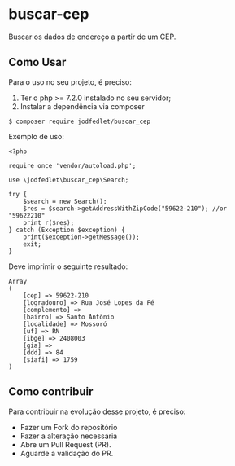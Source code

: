 # buscar-cep
Buscar os dados de endereço a partir de um CEP.

## Como Usar

Para o uso no seu projeto, é preciso:

1. Ter o php >= 7.2.0 instalado no seu servidor;
2. Instalar  a dependência via composer

```
$ composer require jodfedlet/buscar_cep
```

Exemplo de uso:

```
<?php

require_once 'vendor/autoload.php';

use \jodfedlet\buscar_cep\Search;

try {
    $search = new Search();
    $res = $search->getAddressWithZipCode("59622-210"); //or "59622210"
    print_r($res);
} catch (Exception $exception) {
    print($exception->getMessage());
    exit;
}
```

Deve imprimir o seguinte resultado:

```
Array
(
    [cep] => 59622-210
    [logradouro] => Rua José Lopes da Fé
    [complemento] => 
    [bairro] => Santo Antônio
    [localidade] => Mossoró
    [uf] => RN
    [ibge] => 2408003
    [gia] => 
    [ddd] => 84
    [siafi] => 1759
)
```

## Como contribuir
Para contribuir na evolução desse projeto, é preciso:
- Fazer um Fork do repositório
- Fazer a alteração necessária
- Abre um Pull Request (PR).
- Aguarde a validação do PR. 
